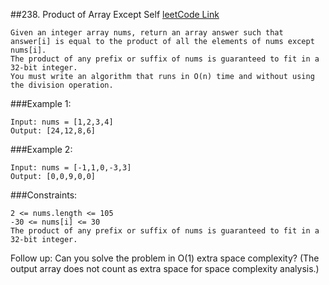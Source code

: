##238. Product of Array Except Self
[leetCode Link](https://leetcode.com/problems/product-of-array-except-self/description/)

    Given an integer array nums, return an array answer such that answer[i] is equal to the product of all the elements of nums except nums[i].
    The product of any prefix or suffix of nums is guaranteed to fit in a 32-bit integer.
    You must write an algorithm that runs in O(n) time and without using the division operation.


###Example 1:

    Input: nums = [1,2,3,4]
    Output: [24,12,8,6]

###Example 2:

    Input: nums = [-1,1,0,-3,3]
    Output: [0,0,9,0,0]
 
###Constraints:

    2 <= nums.length <= 105
    -30 <= nums[i] <= 30
    The product of any prefix or suffix of nums is guaranteed to fit in a 32-bit integer.
    

Follow up: Can you solve the problem in O(1) extra space complexity? (The output array does not count as extra space for space complexity analysis.)
